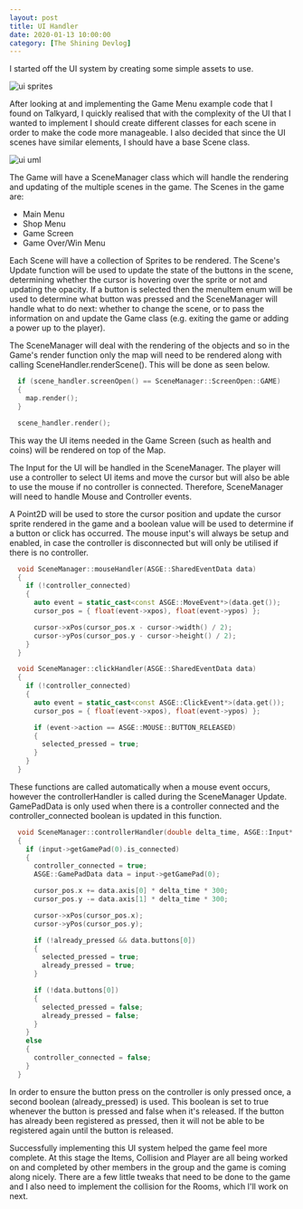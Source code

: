 ```yaml
---
layout: post
title: UI Handler
date: 2020-01-13 10:00:00
category: [The Shining Devlog]
---
```


I started off the UI system by creating some simple assets to use.

<img src="{{ site.baseurl }}/assets/Blog/ShiningDevlog/ui_assets.png" alt="ui sprites"/>

After looking at and implementing the Game Menu example code that I found on Talkyard, I quickly realised that with the complexity of the UI that I wanted to implement I should create different classes for each scene in order to make the code more manageable. I also decided that since the UI scenes have similar elements, I should have a base Scene class.

<img src="{{ site.baseurl }}/assets/Blog/ShiningDevlog/ui_system_uml.png" alt="ui uml"/>

The Game will have a SceneManager class which will handle the rendering and updating of the multiple scenes in the game. The Scenes in the game are:
* Main Menu
* Shop Menu
* Game Screen
* Game Over/Win Menu

Each Scene will have a collection of Sprites to be rendered. The Scene's Update function will be used to update the state of the buttons in the scene, determining whether the cursor is hovering over the sprite or not and updating the opacity. If a button is selected then the menuItem enum will be used to determine what button was pressed and the SceneManager will handle what to do next: whether to change the scene, or to pass the information on and update the Game class (e.g. exiting the game or adding a power up to the player).

The SceneManager will deal with the rendering of the objects and so in the Game's render function only the map will need to be rendered along with calling SceneHandler.renderScene(). This will be done as seen below.

```cpp
  if (scene_handler.screenOpen() == SceneManager::ScreenOpen::GAME)
  {
    map.render();
  }

  scene_handler.render();
```

This way the UI items needed in the Game Screen (such as health and coins) will be rendered on top of the Map.

The Input for the UI will be handled in the SceneManager. The player will use a controller to select UI items and move the cursor but will also be able to use the mouse if no controller is connected. Therefore, SceneManager will need to handle Mouse and Controller events. 

A Point2D will be used to store the cursor position and update the cursor sprite rendered in the game and a boolean value will be used to determine if a button or click has occurred. The mouse input's will always be setup and enabled, in case the controller is disconnected but will only be utilised if there is no controller. 

```cpp
  void SceneManager::mouseHandler(ASGE::SharedEventData data)
  {
    if (!controller_connected)
    {
      auto event = static_cast<const ASGE::MoveEvent*>(data.get());
      cursor_pos = { float(event->xpos), float(event->ypos) };

      cursor->xPos(cursor_pos.x - cursor->width() / 2);
      cursor->yPos(cursor_pos.y - cursor->height() / 2);
    }
  }

  void SceneManager::clickHandler(ASGE::SharedEventData data)
  {
    if (!controller_connected)
    {
      auto event = static_cast<const ASGE::ClickEvent*>(data.get());
      cursor_pos = { float(event->xpos), float(event->ypos) };

      if (event->action == ASGE::MOUSE::BUTTON_RELEASED)
      {
        selected_pressed = true;
      }
    }
  }
```

These functions are called automatically when a mouse event occurs, however the controllerHandler is called during the SceneManager Update. GamePadData is only used when there is a controller connected and the controller_connected boolean is updated in this function.

```cpp
  void SceneManager::controllerHandler(double delta_time, ASGE::Input* input)
  {
    if (input->getGamePad(0).is_connected)
    {
      controller_connected = true;
      ASGE::GamePadData data = input->getGamePad(0);

      cursor_pos.x += data.axis[0] * delta_time * 300;
      cursor_pos.y -= data.axis[1] * delta_time * 300;

      cursor->xPos(cursor_pos.x);
      cursor->yPos(cursor_pos.y);

      if (!already_pressed && data.buttons[0])
      {
        selected_pressed = true;
        already_pressed = true;
      }

      if (!data.buttons[0])
      {
        selected_pressed = false;
        already_pressed = false;
      }
    }
    else
    {
      controller_connected = false;
    }
  }
```

In order to ensure the button press on the controller is only pressed once, a second boolean (already_pressed) is used. This boolean is set to true whenever the button is pressed and false when it's released. If the button has already been registered as pressed, then it will not be able to be registered again until the button is released. 

Successfully implementing this UI system helped the game feel more complete. At this stage the Items, Collision and Player are all being worked on and completed by other members in the group and the game is coming along nicely. There are a few little tweaks that need to be done to the game and I also need to implement the collision for the Rooms, which I'll work on next. 